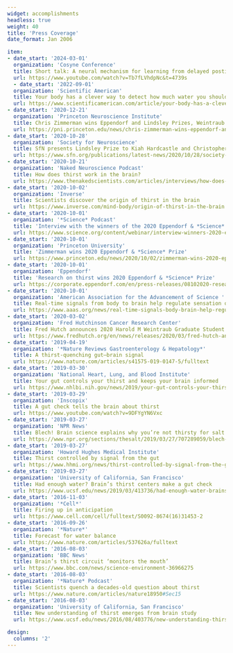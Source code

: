 ```yaml
---
widget: accomplishments
headless: true
weight: 40
title: 'Press Coverage'
date_format: Jan 2006

item:
- date_start: '2024-03-01'
  organization: 'Cosyne Conference'
  title: Short talk: A neural mechanism for learning from delayed postingestive feedback
  url: https://www.youtube.com/watch?v=Tb7fLVhdpNc&t=4739s
  - date_start: '2022-09-01'
  organization: 'Scientific American'
  title: Your body has a clever way to detect how much water you should drink every day
  url: https://www.scientificamerican.com/article/your-body-has-a-clever-way-to-detect-how-much-water-you-should-drink-every-day
- date_start: '2020-12-21'
  organization: 'Princeton Neuroscience Institute'
  title: Chris Zimmerman wins Eppendorf and Lindsley Prizes, Weintraub Award
  url: https://pni.princeton.edu/news/chris-zimmerman-wins-eppendorf-and-lindsley-prizes-weintraub-award
- date_start: '2020-10-28'
  organization: 'Society for Neuroscience'
  title: SfN presents Lindsley Prize to Kiah Hardcastle and Christopher Zimmerman
  url: https://www.sfn.org/publications/latest-news/2020/10/28/society-for-neuroscience-presents-lindsley-prize-to-kiah-hardcastle-and-christopher-zimmerman
- date_start: '2020-10-21'
  organization: 'Naked Neuroscience Podcast'
  title: How does thirst work in the brain?
  url: https://www.thenakedscientists.com/articles/interviews/how-does-thirst-work-brain
- date_start: '2020-10-02'
  organization: 'Inverse'
  title: Scientists discover the origin of thirst in the brain
  url: https://www.inverse.com/mind-body/origin-of-thirst-in-the-brain
- date_start: '2020-10-01'
  organization: '*Science* Podcast'
  title: 'Interview with the winners of the 2020 Eppendorf & *Science* Prize for Neurobiology'
  url: https://www.science.org/content/webinar/interview-winners-2020-eppendorf-science-prize-neurobiology
- date_start: '2020-10-01'
  organization: 'Princeton University'
  title: 'Zimmerman wins 2020 Eppendorf & *Science* Prize'
  url: https://www.princeton.edu/news/2020/10/02/zimmerman-wins-2020-eppendorf-and-science-prize
- date_start: '2020-10-01'
  organization: 'Eppendorf'
  title: 'Research on thirst wins 2020 Eppendorf & *Science* Prize'
  url: https://corporate.eppendorf.com/en/press-releases/08102020-research-on-thirst-wins-2020-eppendorf-science-prize
- date_start: '2020-10-01'
  organization: 'American Association for the Advancement of Science '
  title: Real-time signals from body to brain help regulate sensation of thirst
  url: https://www.aaas.org/news/real-time-signals-body-brain-help-regulate-sensation-thirst
- date_start: '2020-03-02'
  organization: 'Fred Hutchinson Cancer Research Center'
  title: Fred Hutch announces 2020 Harold M Weintraub Graduate Student Award recipients
  url: https://www.fredhutch.org/en/news/releases/2020/03/fred-hutch-announces-2020-harold-weintraub-graduate-student-award-recipents.html
- date_start: '2019-04-19'
  organization: '*Nature Reviews Gastroenterology & Hepatology*'
  title: A thirst-quenching gut–brain signal
  url: https://www.nature.com/articles/s41575-019-0147-5/fulltext
- date_start: '2019-03-30'
  organization: 'National Heart, Lung, and Blood Institute'
  title: Your gut controls your thirst and keeps your brain informed
  url: https://www.nhlbi.nih.gov/news/2019/your-gut-controls-your-thirst-and-keeps-your-brain-informed
- date_start: '2019-03-29'
  organization: 'Inscopix'
  title: A gut check tells the brain about thirst
  url: https://www.youtube.com/watch?v=9DFYgYN6Vxc
- date_start: '2019-03-27'
  organization: 'NPR News'
  title: Blech! Brain science explains why you’re not thirsty for salt water
  url: https://www.npr.org/sections/thesalt/2019/03/27/707289059/blech-brain-science-explains-why-youre-not-thirsty-for-salt-water
- date_start: '2019-03-27'
  organization: 'Howard Hughes Medical Institute'
  title: Thirst controlled by signal from the gut
  url: https://www.hhmi.org/news/thirst-controlled-by-signal-from-the-gut
- date_start: '2019-03-27'
  organization: 'University of California, San Francisco'
  title: Had enough water? Brain’s thirst centers make a gut check
  url: https://www.ucsf.edu/news/2019/03/413736/had-enough-water-brains-thirst-centers-make-gut-check
- date_start: '2016-11-03'
  organization: '*Cell*'
  title: Firing up in anticipation
  url: https://www.cell.com/cell/fulltext/S0092-8674(16)31453-2
- date_start: '2016-09-26'
  organization: '*Nature*'
  title: Forecast for water balance
  url: https://www.nature.com/articles/537626a/fulltext
- date_start: '2016-08-03'
  organization: 'BBC News'
  title: Brain’s thirst circuit ‘monitors the mouth’
  url: https://www.bbc.com/news/science-environment-36966275
- date_start: '2016-08-03'
  organization: '*Nature* Podcast'
  title: Scientists quench a decades-old question about thirst
  url: https://www.nature.com/articles/nature18950#Sec15
- date_start: '2016-08-03'
  organization: 'University of California, San Francisco'
  title: New understanding of thirst emerges from brain study
  url: https://www.ucsf.edu/news/2016/08/403776/new-understanding-thirst-emerges-brain-study

design:
  columns: '2'
---
```


